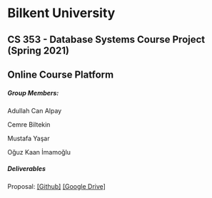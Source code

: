 # Bilkent University
## CS 353 - Database Systems Course Project (Spring 2021)
## Online Course Platform



##### Group Members:

Adullah Can Alpay

Cemre Biltekin

Mustafa Yaşar

Oğuz Kaan İmamoğlu



##### Deliverables

Proposal: [[Github]](https://github.com/OguzKaanImamoglu/Online-Course-Platform/raw/main/hw1_spring21%20(1).pdf)  [[Google Drive]](https://docs.google.com/document/d/1LM5VS6MT3cDnsI_oO8nN7vY9bLUAT5O_I7LejMuM8go/edit?usp=sharing)
